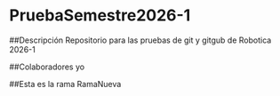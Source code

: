 # PruebaSemestre2026-1

##Descripción
Repositorio para las pruebas de git y gitgub de Robotica 2026-1

##Colaboradores
yo

##Esta es la rama RamaNueva

